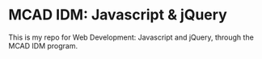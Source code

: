 # MCAD IDM: Javascript & jQuery

This is my repo for Web Development: Javascript and jQuery, through the MCAD IDM program. 	
